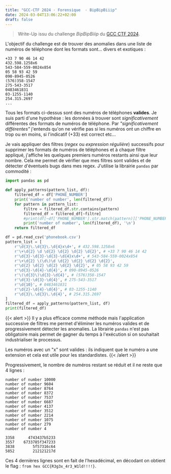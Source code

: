 ```yaml
---
title: "GCC-CTF 2024 · Forensique  · BipBipBiiip"
date: 2024-03-04T13:06:22+02:00
draft: false
---
```


> Write-Up issu du challenge *BipBipBiiip* du [GCC CTF 2024](https://gcc-ctf.com/).

L'objectif du challenge est de trouver des anomalies dans une liste de numéros de téléphone
dont les formats sont... divers et exotiques :

```
+33 7 90 46 14 42
432.598.1258x6
543-584-559-0024x854
05 58 93 42 59
090-8945-0526
(576)358-1547
275-543-3517
0483461831
03-1255-1140
254.315.2697
...
```

Tous les formats ci-dessus sont des numéros de téléphones **valides**. Je suis parti d'une hypothèse : les données à trouver sont *significativement* différentes des formats de numéros de téléphone. Par *"significativement différentes"* j'entends qu'on ne vérifie pas si les numéros ont un chiffre en trop ou en moins, si l'indicatif (+33) est correct etc...

Je vais appliquer des filtres (*regex* ou *expression régulière*) successifs pour supprimer les formats de numéros de téléphones et à chaque filtre appliqué, j'affiche les quelques premiers numéros restants ainsi que leur nombre. Cela me permet de vérifier que mes filtres sont valides et de détecter d'éventuels bugs dans mes regex. J'utilise la librairie `pandas` par commodité :

```python
import pandas as pd

def apply_patterns(pattern_list, df):
    filtered_df = df['PHONE_NUMBER']
    print('number of number', len(filtered_df))
    for pattern in pattern_list:
        filtre = filtered_df.str.contains(pattern)
        filtered_df = filtered_df[~filtre]
        #print(df[~df['PHONE_NUMBER'].str.match(pattern)]['PHONE_NUMBER'].head(1))
        print('number of number', len(filtered_df), '\n')
    return filtered_df

df = pd.read_csv('phonebook.csv')
pattern_list = [
    r'\d{3}\.\d{3}\.\d{4}x\d+', # 432.598.1258x6
    r'\+\d{2} \d \d{2} \d{2} \d{2} \d{2}', # +33 7 90 46 14 42
    r'\d{3}-\d{3}-\d{3}-\d{4}x\d+', # 543-584-559-0024x854
    r'\+\d{2} \(\d\)\d \d{2} \d{2} \d{2} \d{2}',
    r'\d{2} \d{2} \d{2} \d{2} \d{2}', # 05 58 93 42 59
    r'\d{3}-\d{4}-\d{4}', # 090-8945-0526
    r'\(\d{3}\)\d{3}-\d{4}', # (576)358-1547
    r'\d{3}-\d{3}-\d{4}', # 275-543-3517
    r'\d{10}', # 0483461831
    r'\d{2}-\d{4}-\d{4}', # 03-1255-1140
    r'\d{3}\.\d{3}\.\d{4}', # 254.315.2697
]
filtered_df = apply_patterns(pattern_list, df)
print(filtered_df)
```

{{< alert >}}
Il y a plus efficace comme méthode mais l'application successive de filtres me permet d'éliminer les numéros valides et de progressivement détecter les anomalies. La librairie `pandas` n'est pas obligatoire mais permet de gagner du temps à l'exécution si on souhaitait industrialiser le processus.

Les numéros avec un "x" sont valides : ils indiquent que le numéro a une extension et cela est utile pour les standardistes.
{{< /alert >}}

Progressivement, le nombre de numéros restant se réduit et il ne reste que 4 lignes :

```
number of number 10000
number of number 9604 
number of number 8764 
number of number 8372 
number of number 7537 
number of number 6687 
number of number 4137 
number of number 3512 
number of number 2214 
number of number 1075 
number of number 279 
number of number 4 

3358      4743437b5233
3557    6733785f347233
3838        5f57316c64
5852        212121217d
```

Ces 4 dernières lignes sont en fait de l'hexadécimal, en décodant on obtient le flag : `from hex GCC{R3g3x_4r3_W1ld!!!!}`.